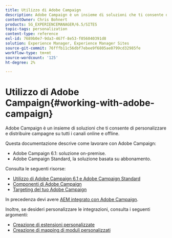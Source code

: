 ```yaml
---
title: Utilizzo di Adobe Campaign
description: Adobe Campaign è un insieme di soluzioni che ti consente di personalizzare e distribuire campagne su tutti i canali online e offline.
contentOwner: Chris Bohnert
products: SG_EXPERIENCEMANAGER/6.5/SITES
topic-tags: personalization
content-type: reference
exl-id: 7689b0e7-9da3-467f-8e53-f056040391d8
solution: Experience Manager, Experience Manager Sites
source-git-commit: 76fffb11c56dbf7ebee9f6805ae0799cd32985fe
workflow-type: tm+mt
source-wordcount: '125'
ht-degree: 2%

---
```


# Utilizzo di Adobe Campaign{#working-with-adobe-campaign}

Adobe Campaign è un insieme di soluzioni che ti consente di personalizzare e distribuire campagne su tutti i canali online e offline.

Questa documentazione descrive come lavorare con Adobe Campaign:

* Adobe Campaign 6.1: soluzione on-premise.
* Adobe Campaign Standard, la soluzione basata su abbonamento.

Consulta le seguenti risorse:

* [Utilizzo di Adobe Campaign 6.1 e Adobe Campaign Standard](/help/sites-classic-ui-authoring/classic-personalization-ac-campaign.md)
* [Componenti di Adobe Campaign](/help/sites-classic-ui-authoring/classic-personalization-ac-components.md)
* [Targeting del tuo Adobe Campaign](/help/sites-classic-ui-authoring/classic-personalization-ac-target.md)

In precedenza devi avere [AEM integrato con Adobe Campaign](/help/sites-administering/campaign.md).

Inoltre, se desideri personalizzare le integrazioni, consulta i seguenti argomenti:

* [Creazione di estensioni personalizzate](/help/sites-developing/extending-campaign-extensions.md)
* [Creazione di mapping di moduli personalizzati](/help/sites-developing/extending-campaign-form-mapping.md)
